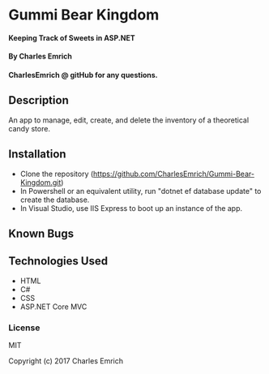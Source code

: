 # Gummi Bear Kingdom
#### Keeping Track of Sweets in ASP.NET

#### By Charles Emrich
#### CharlesEmrich @ gitHub for any questions.

## Description
An app to manage, edit, create, and delete the inventory of a theoretical candy store.

## Installation

* Clone the repository (https://github.com/CharlesEmrich/Gummi-Bear-Kingdom.git)
* In Powershell or an equivalent utility, run "dotnet ef database update" to create the database.
* In Visual Studio, use IIS Express to boot up an instance of the app.

## Known Bugs

## Technologies Used

* HTML
* C#
* CSS
* ASP.NET Core MVC

### License

MIT

Copyright (c) 2017 Charles Emrich
